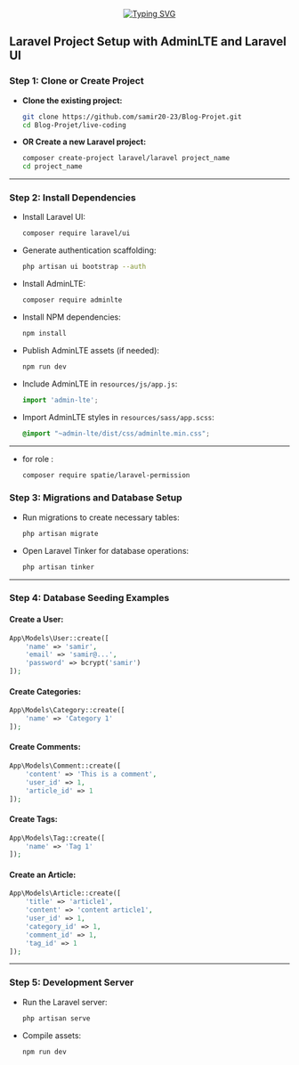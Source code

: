  
<div>
<div id="badges" align="center">

[![Typing SVG](https://readme-typing-svg.herokuapp.com/?color=63CF15&lines=Here+Hawe+To+start+App)](https://git.io/typing-svg)

</div>

## Laravel Project Setup with AdminLTE and Laravel UI

### Step 1: Clone or Create Project
- **Clone the existing project:**
  ```bash
  git clone https://github.com/samir20-23/Blog-Projet.git
  cd Blog-Projet/live-coding
  ```
- **OR Create a new Laravel project:**
  ```bash
  composer create-project laravel/laravel project_name
  cd project_name
  ```

---

### Step 2: Install Dependencies
- Install Laravel UI:
  ```bash
  composer require laravel/ui
  ```
- Generate authentication scaffolding:
  ```bash
  php artisan ui bootstrap --auth
  ```
- Install AdminLTE:
  ```bash
  composer require adminlte
  ```
- Install NPM dependencies:
  ```bash
  npm install
  ```
- Publish AdminLTE assets (if needed):
  ```bash
  npm run dev
  ```
- Include AdminLTE in `resources/js/app.js`:
  ```javascript
  import 'admin-lte';
  ```
- Import AdminLTE styles in `resources/sass/app.scss`:
  ```scss
  @import "~admin-lte/dist/css/adminlte.min.css";
  ```

---
 
- for role :
  ```bash
  composer require spatie/laravel-permission
  ```

### Step 3: Migrations and Database Setup
- Run migrations to create necessary tables:
  ```bash
  php artisan migrate
  ```
- Open Laravel Tinker for database operations:
  ```bash
  php artisan tinker
  ```

---

### Step 4: Database Seeding Examples
#### Create a User:
```php
App\Models\User::create([
    'name' => 'samir',
    'email' => 'samir@...',
    'password' => bcrypt('samir')
]);
```

#### Create Categories:
```php
App\Models\Category::create([
    'name' => 'Category 1'
]);
```

#### Create Comments:
```php
App\Models\Comment::create([
    'content' => 'This is a comment',
    'user_id' => 1,
    'article_id' => 1
]);
```

#### Create Tags:
```php
App\Models\Tag::create([
    'name' => 'Tag 1'
]);
```

#### Create an Article:
```php
App\Models\Article::create([
    'title' => 'article1',
    'content' => 'content article1',
    'user_id' => 1,
    'category_id' => 1,
    'comment_id' => 1,
    'tag_id' => 1
]);
```

---

### Step 5: Development Server
- Run the Laravel server:
  ```bash
  php artisan serve
  ```
- Compile assets:
  ```bash
  npm run dev
  ```
 
</div>
